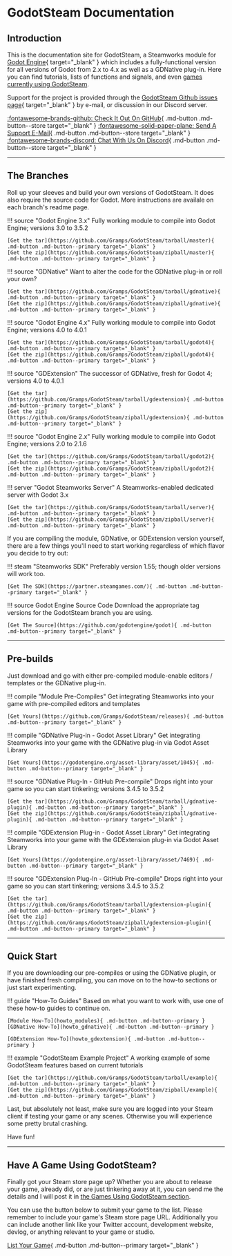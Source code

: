 # GodotSteam Documentation

## Introduction

This is the documentation site for GodotSteam, a Steamworks module for [Godot Engine](https://godotengine.org){ target="_blank" } which includes a fully-functional version for all versions of Godot from 2.x to 4.x as well as a GDNative plug-in. Here you can find tutorials, lists of functions and signals, and even [games currently using GodotSteam](games.md).

Support for the project is provided through the [GodotSteam Github issues page](https://github.com/Gramps/GodotSteam/issues){ target="_blank" } by e-mail, or discussion in our Discord server.

<div class="link-grid" markdown>

[:fontawesome-brands-github: Check It Out On GitHub](https://github.com/Gramps/GodotSteam){ .md-button .md-button--store target="_blank" }
[:fontawesome-solid-paper-plane: Send A Support E-Mail](mailto:godotsteam@coaguco.com){ .md-button .md-button--store target="_blank" }
[:fontawesome-brands-discord: Chat With Us On Discord](https://discord.gg/SJRSq6K){ .md-button .md-button--store target="_blank" }

</div>

---
## The Branches

Roll up your sleeves and build your own versions of GodotSteam.  It does also require the source code for Godot.  More instructions are availale on each branch's readme page.

<div class="branch-grid" markdown>

!!! source "Godot Engine 3.x"
	Fully working module to compile into Godot Engine; versions 3.0 to 3.5.2

	[Get the tar](https://github.com/Gramps/GodotSteam/tarball/master){ .md-button .md-button--primary target="_blank" }
	[Get the zip](https://github.com/Gramps/GodotSteam/zipball/master){ .md-button .md-button--primary target="_blank" }

!!! source "GDNative"
	Want to alter the code for the GDNative plug-in or roll your own?

	[Get the tar](https://github.com/Gramps/GodotSteam/tarball/gdnative){ .md-button .md-button--primary target="_blank" }
	[Get the zip](https://github.com/Gramps/GodotSteam/zipball/gdnative){ .md-button .md-button--primary target="_blank" }

!!! source "Godot Engine 4.x"
	Fully working module to compile into Godot Engine; versions 4.0 to 4.0.1

	[Get the tar](https://github.com/Gramps/GodotSteam/tarball/godot4){ .md-button .md-button--primary target="_blank" }
	[Get the zip](https://github.com/Gramps/GodotSteam/zipball/godot4){ .md-button .md-button--primary target="_blank" }

!!! source "GDExtension"
	The successor of GDNative, fresh for Godot 4; versions 4.0 to 4.0.1

	[Get the tar](https://github.com/Gramps/GodotSteam/tarball/gdextension){ .md-button .md-button--primary target="_blank" }
	[Get the zip](https://github.com/Gramps/GodotSteam/zipball/gdextension){ .md-button .md-button--primary target="_blank" }

!!! source "Godot Engine 2.x" 
	Fully working module to compile into Godot Engine; versions 2.0 to 2.1.6

	[Get the tar](https://github.com/Gramps/GodotSteam/tarball/godot2){ .md-button .md-button--primary target="_blank" }
	[Get the zip](https://github.com/Gramps/GodotSteam/zipball/godot2){ .md-button .md-button--primary target="_blank" }

!!! server "Godot Steamworks Server"
	A Steamworks-enabled dedicated server with Godot 3.x

	[Get the tar](https://github.com/Gramps/GodotSteam/tarball/server){ .md-button .md-button--primary target="_blank" }
	[Get the zip](https://github.com/Gramps/GodotSteam/zipball/server){ .md-button .md-button--primary target="_blank" }

</div>

If you are compiling the module, GDNative, or GDExtension version yourself, there are a few things you'll need to start working regardless of which flavor you decide to try out:

<div class="start-grid" markdown>

!!! steam "Steamworks SDK"
	Preferably version 1.55; though older versions will work too.

	[Get The SDK](https://partner.steamgames.com/){ .md-button .md-button--primary target="_blank" }

!!! source Godot Engine Source Code
	Download the appropriate tag versions for the GodotSteam branch you are using.

	[Get The Source](https://github.com/godotengine/godot){ .md-button .md-button--primary target="_blank" }

</div>

---
## Pre-builds

Just download and go with either pre-compiled module-enable editors / templates or the GDNative plug-in.

<div class="branch-grid" markdown>

!!! compile "Module Pre-Compiles"
	Get integrating Steamworks into your game with pre-compiled editors and templates

	[Get Yours](https://github.com/Gramps/GodotSteam/releases){ .md-button .md-button--primary target="_blank" }

!!! compile "GDNative Plug-in - Godot Asset Library"
	Get integrating Steamworks into your game with the GDNative plug-in via Godot Asset Library

	[Get Yours](https://godotengine.org/asset-library/asset/1045){ .md-button .md-button--primary target="_blank" }

!!! source "GDNative Plug-In - GitHub Pre-compile" 
	Drops right into your game so you can start tinkering; versions 3.4.5 to 3.5.2

	[Get the tar](https://github.com/Gramps/GodotSteam/tarball/gdnative-plugin){ .md-button .md-button--primary target="_blank" }
	[Get the zip](https://github.com/Gramps/GodotSteam/zipball/gdnative-plugin){ .md-button .md-button--primary target="_blank" }

!!! compile "GDExtension Plug-in - Godot Asset Library"
	Get integrating Steamworks into your game with the GDExtension plug-in via Godot Asset Library

	[Get Yours](https://godotengine.org/asset-library/asset/7469){ .md-button .md-button--primary target="_blank" }

!!! source "GDExtension Plug-In - GitHub Pre-compile" 
	Drops right into your game so you can start tinkering; versions 3.4.5 to 3.5.2

	[Get the tar](https://github.com/Gramps/GodotSteam/tarball/gdextension-plugin){ .md-button .md-button--primary target="_blank" }
	[Get the zip](https://github.com/Gramps/GodotSteam/zipball/gdextension-plugin){ .md-button .md-button--primary target="_blank" }


</div>

---
## Quick Start

If you are downloading our pre-compiles or using the GDNative plugin, or have finished fresh compiling, you can move on to the how-to sections or just start experimenting.

<div class="start-grid" markdown>

!!! guide "How-To Guides"
	Based on what you want to work with, use one of these how-to guides to continue on.

	[Module How-To](howto_modules){ .md-button .md-button--primary }
	[GDNative How-To](howto_gdnative){ .md-button .md-button--primary }
	
	[GDExtension How-To](howto_gdextension){ .md-button .md-button--primary }

!!! example "GodotSteam Example Project"
	A working example of some GodotSteam features based on current tutorials

	[Get the tar](https://github.com/Gramps/GodotSteam/tarball/example){ .md-button .md-button--primary target="_blank" }
	[Get the zip](https://github.com/Gramps/GodotSteam/zipball/example){ .md-button .md-button--primary target="_blank" }

</div>

Last, but absolutely not least, make sure you are logged into your Steam client if testing your game or any scenes. Otherwise you will experience some pretty brutal crashing.

Have fun!

---
## Have A Game Using GodotSteam?

Finally got your Steam store page up? Whether you are about to release your game, already did, or are just tinkering away at it, you can send me the details and I will post it in [the Games Using GodotSteam section](games.md).

You can use the button below to submit your game to the list. Please remember to include your game's Steam store page URL. Additionally you can include another link like your Twitter account, development website, devlog, or anything relevant to your game or studio.

[List Your Game](mailto:games@godotsteam.com){ .md-button .md-button--primary target="_blank" }